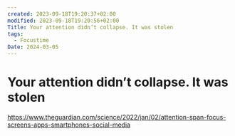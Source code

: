 ```yaml
---
created: 2023-09-18T19:20:37+02:00
modified: 2023-09-18T19:20:56+02:00
Title: Your attention didn’t collapse. It was stolen
tags:
  - Focustime
Date: 2024-03-05
---
```



# Your attention didn’t collapse. It was stolen

<https://www.theguardian.com/science/2022/jan/02/attention-span-focus-screens-apps-smartphones-social-media>

